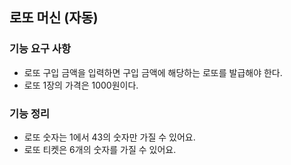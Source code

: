 ## 로또 머신 (자동)
### 기능 요구 사항
* 로또 구입 금액을 입력하면 구입 금액에 해당하는 로또를 발급해야 한다.
* 로또 1장의 가격은 1000원이다.

### 기능 정리
- 로또 숫자는 1에서 43의 숫자만 가질 수 있어요.
- 로또 티켓은 6개의 숫자를 가질 수 있어요.